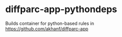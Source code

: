 # diffparc-app-pythondeps

Builds container for python-based rules in https://github.com/akhanf/diffparc-app
